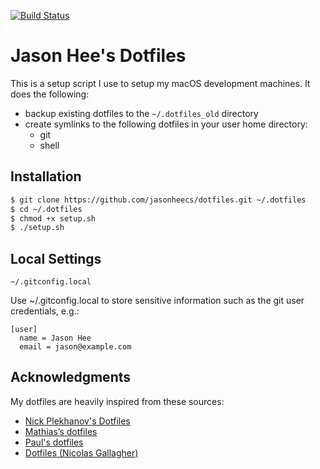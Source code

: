 [![Build Status](https://travis-ci.org/jasonheecs/dotfiles.svg?branch=master)](https://travis-ci.org/jasonheecs/dotfiles)

# Jason Hee's Dotfiles

This is a setup script I use to setup my macOS development machines. It does the following:
- backup existing dotfiles to the `~/.dotfiles_old` directory
- create symlinks to the following dotfiles in your user home directory:
    - git
    - shell

## Installation
```sh
$ git clone https://github.com/jasonheecs/dotfiles.git ~/.dotfiles
$ cd ~/.dotfiles
$ chmod +x setup.sh
$ ./setup.sh
```

## Local Settings
`~/.gitconfig.local`

Use ~/.gitconfig.local to store sensitive information such as the git user credentials, e.g.:
```
[user]
  name = Jason Hee
  email = jason@example.com
```

## Acknowledgments
My dotfiles are heavily inspired from these sources:
 - [Nick Plekhanov's Dotfiles](https://github.com/nicksp/dotfiles)
 - [Mathias’s dotfiles](https://github.com/mathiasbynens/dotfiles)
 - [Paul's dotfiles](https://github.com/paulirish/dotfiles)
 - [Dotfiles (Nicolas Gallagher)](https://github.com/necolas/dotfiles)